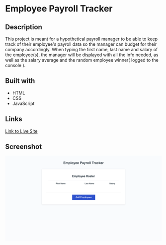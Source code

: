 # Employee Payroll Tracker

## Description
This project is meant for a hypothetical payroll manager to be able to
keep track of their employee's payroll data so the manager can budget for
their company accordingly. When typing the first name, last name and salary
of the employee(s), the manager will be displayed with all the info needed,
as well as the salary average and the random employee winner( logged to the
console ).

## Built with
- HTML
- CSS
- JavaScript

## Links
[Link to Live Site](https://cloudofalemar.github.io/Employee-Payroll-Tracker/)

## Screenshot
![Employee Payroll Tracker Screenshot](./assets/images/employee-payroll-tracker-screenshot.png)